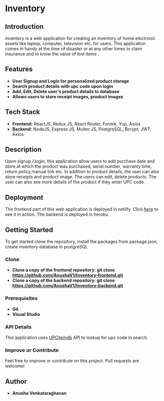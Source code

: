 # Inventory

## Introduction

Inventory is a web application for creating an inventory of home electronic assets like laptop, computer, television etc. for users. 
This application comes in handy at the time of disaster or at any other times to claim insurance and to know the value of lost items . 


## Features

* **User Signup and Login for personalized product storage**
* **Search product details with upc code upon login**
* **Add, Edit, Delete user's product details to database**
* **Allows users to store receipt images, product images**

## Tech Stack
* **Frontend:** ReactJS, Redux JS, React Router, Formik, Yup, Axios
* **Backend:**  NodeJS, Express JS, Multer JS, PostgreSQL, Bcrypt, JWT, Axios

## Description

Upon signup / login, this application allow users to add purchase date and store at which the product was purchased, serial number, warranty time, return policy,manual link etc. 
In addition to product details, the user can also store receipts and product image. The users can edit, delete products. The user can also see more details of the product if they enter UPC code.


## Deployment
The frontend part of this web application is deployed in netlify. Click [here](https://anusha-inventory.netlify.app/) to see it in action. 
The backend is deployed in heroku.

## Getting Started

To get started clone the repository, install the packages from package.json, create inventory database in postgreSQL

### Clone

* **Clone a copy of the frontend repository: git clone <https://github.com/AnushaV1/Inventory-frontend.git>**
* **Clone a copy of the backend repository: git clone <https://github.com/AnushaV1/Inventory-backend.git>**


### Prerequisites

* **Git**
* **Visual Studio**

### API Details

This application uses [UPCitemdb](https://www.upcitemdb.com/api/explorer#!/lookup/get_trial_lookup) API to lookup for upc code in search. 

### Improve or Contribute

Feel free to improve or contribute on this project. Pull requests are welcome!

## Author

* **Anusha Venkataraghavan**
